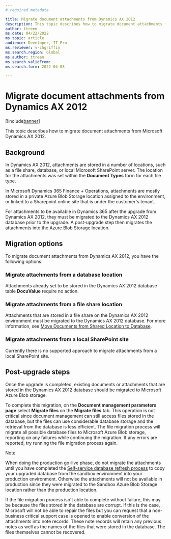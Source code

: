 ```yaml
---
# required metadata

title: Migrate document attachments from Dynamics AX 2012
description: This topic describes how to migrate document attachments from Microsoft Dynamics AX 2012.
author: ttreen 
ms.date: 04/22/2022
ms.topic: article
audience: Developer, IT Pro
ms.reviewer: v-chgriffin
ms.search.region: Global
ms.author: ttreen
ms.search.validFrom: 
ms.search.form: 2022-04-08

---
```


# Migrate document attachments from Dynamics AX 2012

[!include[banner](../includes/banner.md)]

This topic describes how to migrate document attachments from Microsoft Dynamics AX 2012.

## Background

In Dynamics AX 2012, attachments are stored in a number of locations, such as a file share, database, or local Microsoft SharePoint server. The location for the attachments was set within the **Document Types** form for each file type.  

In Microsoft Dynamics 365 Finance + Operations, attachments are mostly stored in a private Azure Blob Storage location assigned to the environment, or linked to a Sharepoint online site that is under the customer's tenant. 

For attachments to be available in Dynamics 365 after the upgrade from Dynamics AX 2012, they must be migrated to the Dynamics AX 2012 database prior to the upgrade. A post-upgrade step then migrates the attachments into the Azure Blob Storage location. 

## Migration options

To migrate document attachments from Dynamics AX 2012, you have the following options.

###  Migrate attachments from a database location

Attachments already set to be stored in the Dynamics AX 2012 database table **DocuValue** require no action.

###  Migrate attachments from a file share location

Attachments that are stored in a file share on the Dynamics AX 2012 environment must be migrated to the Dynamics AX 2012 database. For more information, see [Move Documents from Shared Location to Database](https://github.com/microsoft/Dynamics-365-FastTrack-Implementation-Assets/blob/master/AX2012DataUpgrade/MoveDocumentsToDatabase).

### Migrate attachments from a local SharePoint site

Currently there is no supported approach to migrate attachments from a local SharePoint site.

## Post-upgrade steps

Once the upgrade is completed, existing documents or attachments that are stored in the Dynamics AX 2012 database should be migrated to Microsoft Azure Blob storage. 

To complete this migration, on the **Document management parameters page** select **Migrate files** on the **Migrate files** tab. This operation is not critical since document management can still access files stored in the database, but the files can use considerable database storage and the retrieval from the database is less efficient. The file migration process will migrate all possible database files to Microsoft Azure Blob storage, reporting on any failures while continuing the migration. If any errors are reported, try running the file migration process again.

> [!NOTE] 
> When doing the production go-live phase, do not migrate the attachments until you have completed the [Self-service database refresh process](../database/database-refresh.md#self-service-database-refresh) to copy your upgraded database from the sandbox environment into your production environment. Otherwise the attachments will not be available in production since they were migrated to the Sandbox Azure Blob Storage location rather than the production location.

If the file migration process isn't able to complete without failure, this may be because the files stored in the database are corrupt. If this is the case, Microsoft will not be able to repair the files but you can request that a non-business critical support case is opened to enable conversion of the attachments into note records. These note records will retain any previous notes as well as the names of the files that were stored in the database. The files themselves cannot be recovered.


